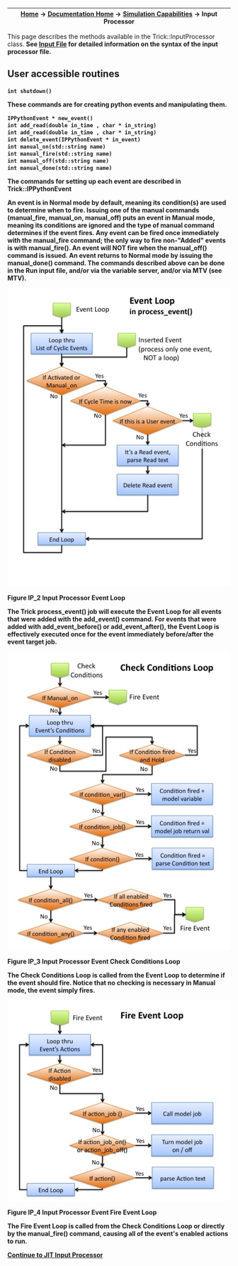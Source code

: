 | [Home](/trick) → [Documentation Home](../Documentation-Home) → [Simulation Capabilities](Simulation-Capabilities) → Input Processor |
|------------------------------------------------------------------|

This page describes the methods available in the Trick::InputProcessor class.
<b>See [Input File](../running_a_simulation/Input-File) for detailed information on the syntax of the input processor file.

## User accessible routines

```
int shutdown()
```

These commands are for creating python events and manipulating them.

```
IPPythonEvent * new_event()
int add_read(double in_time , char * in_string)
int add_read(double in_time , char * in_string)
int delete_event(IPPythonEvent * in_event)
int manual_on(std::string name)
int manual_fire(std::string name)
int manual_off(std::string name)
int manual_done(std::string name)
```

The commands for setting up each event are described in Trick::IPPythonEvent

An event is in Normal mode by default, meaning its condition(s) are used to determine when to fire. Issuing one of the manual commands (manual_fire, 
manual_on, manual_off) puts an event in Manual mode, meaning its conditions are ignored and the type of manual command determines if the event fires.
Any event can be fired once immediately with the manual_fire command; the only way to fire non-"Added" events is with manual_fire().
An event will NOT fire when the manual_off() command is issued. An event returns to Normal mode by issuing the manual_done() command.
The commands described above can be done in the Run input file, and/or via the variable server, and/or via MTV (see MTV).

![Event Loop](images/event_loop.jpg)

<b>Figure IP_2 Input Processor Event Loop</b>

The Trick process_event() job will execute the Event Loop for all events that were added with the add_event() command. For events that were added with
add_event_before() or add_event_after(), the Event Loop is effectively executed once for the event immediately before/after the event target job.

![Check_Conditions](images/check_conditions.jpg)

<b>Figure IP_3 Input Processor Event Check Conditions Loop</b>

The Check Conditions Loop is called from the Event Loop to determine if the event should fire. Notice that no checking is necessary in Manual mode, the event
simply fires.

![Fire_Event](images/fire_event.jpg)

<b>Figure IP_4 Input Processor Event Fire Event Loop</b>

The Fire Event Loop is called from the Check Conditions Loop or directly by the manual_fire() command, causing all of the event's enabled actions to run.

[Continue to JIT Input Processor](JIT-Input-Processor)
